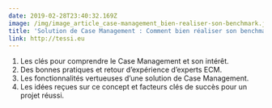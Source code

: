 ```yaml
---
date: 2019-02-28T23:40:32.169Z
image: /img/image_article_case-management_bien-realiser-son-benchmark.jpg
title: 'Solution de Case Management : Comment bien réaliser son benchmark ?'
link: http://tessi.eu
---
```


1. Les clés pour comprendre le Case Management et son intérêt.
2. Des bonnes pratiques et retour d’expérience d’experts ECM.
3. Les fonctionnalités vertueuses d’une solution de Case Management.
4. Les idées reçues sur ce concept et facteurs clés de succès pour un projet réussi.

